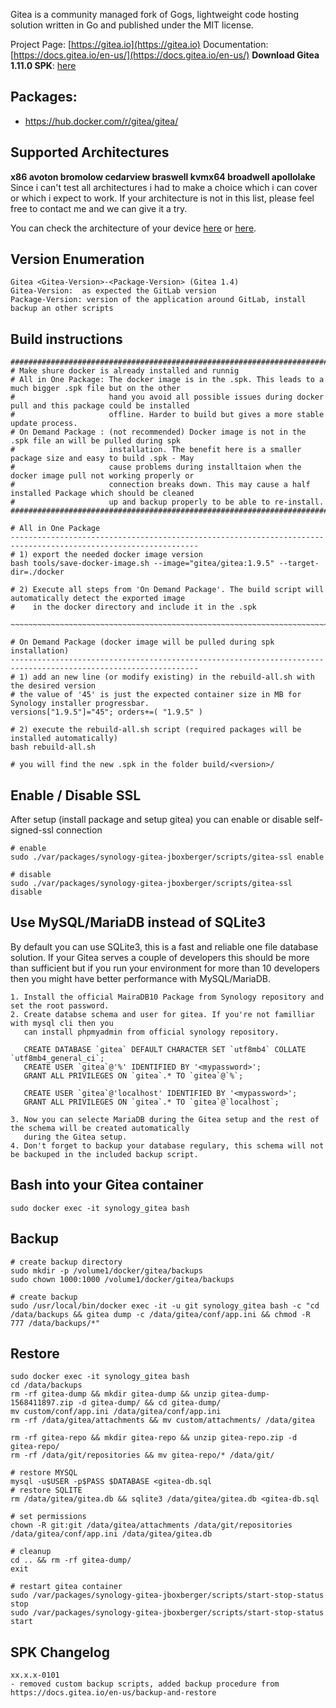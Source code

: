 Gitea is a community managed fork of Gogs, lightweight code hosting solution written in Go and published under the MIT license.

Project Page: [https://gitea.io](https://gitea.io)
Documentation: [https://docs.gitea.io/en-us/](https://docs.gitea.io/en-us/)
**Download Gitea 1.11.0 SPK**: [here](https://github.com/jboxberger/synology-gitea-jboxberger/releases)

## Packages:
- https://hub.docker.com/r/gitea/gitea/

## Supported Architectures
**x86 avoton bromolow cedarview braswell kvmx64 broadwell apollolake**
Since i can't test all architectures i had to make a choice which i can cover or which i expect to work. If your architecture is not in this list, please feel free to contact me and we can give it a try.

You can check the architecture of your device [here](https://github.com/SynoCommunity/spksrc/wiki/Architecture-per-Synology-model)
or [here](https://www.synology.com/en-us/knowledgebase/DSM/tutorial/General/What_kind_of_CPU_does_my_NAS_have).

## Version Enumeration
```
Gitea <Gitea-Version>-<Package-Version> (Gitea 1.4)
Gitea-Version:  as expected the GitLab version
Package-Version: version of the application around GitLab, install backup an other scripts
```

## Build instructions
```
################################################################################################################
# Make shure docker is already installed and runnig
# All in One Package: The docker image is in the .spk. This leads to a much bigger .spk file but on the other
#                     hand you avoid all possible issues during docker pull and this package could be installed
#                     offline. Harder to build but gives a more stable update process.
# On Demand Package : (not recommended) Docker image is not in the .spk file an will be pulled during spk
#                     installation. The benefit here is a smaller package size and easy to build .spk - May
#                     cause problems during installtaion when the docker image pull not working properly or
#                     connection breaks down. This may cause a half installed Package which should be cleaned
#                     up and backup properly to be able to re-install.
################################################################################################################

# All in One Package
----------------------------------------------------------------------------------------------------------------
# 1) export the needed docker image version
bash tools/save-docker-image.sh --image="gitea/gitea:1.9.5" --target-dir=./docker

# 2) Execute all steps from 'On Demand Package'. The build script will automatically detect the exported image
#    in the docker directory and include it in the .spk

~~~~~~~~~~~~~~~~~~~~~~~~~~~~~~~~~~~~~~~~~~~~~~~~~~~~~~~~~~~~~~~~~~~~~~~~~~~~~~~~~~~~~~~~~~~~~~~~~~~~~~~~~~~~~~~~

# On Demand Package (docker image will be pulled during spk installation)
----------------------------------------------------------------------------------------------------------------
# 1) add an new line (or modify existing) in the rebuild-all.sh with the desired version
# the value of '45' is just the expected container size in MB for Synology installer progressbar.
versions["1.9.5"]="45"; orders+=( "1.9.5" )

# 2) execute the rebuild-all.sh script (required packages will be installed automatically)
bash rebuild-all.sh

# you will find the new .spk in the folder build/<version>/
```

## Enable / Disable SSL
After setup (install package and setup gitea) you can enable or disable self-signed-ssl connection
```
# enable
sudo ./var/packages/synology-gitea-jboxberger/scripts/gitea-ssl enable
```
```
# disable
sudo ./var/packages/synology-gitea-jboxberger/scripts/gitea-ssl disable
```

## Use MySQL/MariaDB instead of SQLite3
By default you can use SQLite3, this is a fast and reliable one file database solution. If your Gitea serves a couple of developers this should be more than sufficient but if you run your environment for more than 10 developers then you might have better performance with MySQL/MariaDB.
```
1. Install the official MairaDB10 Package from Synology repository and set the root password.
2. Create databse schema and user for gitea. If you're not familliar with mysql cli then you
   can install phpmyadmin from official synology repository.

   CREATE DATABASE `gitea` DEFAULT CHARACTER SET `utf8mb4` COLLATE `utf8mb4_general_ci`;
   CREATE USER `gitea`@'%' IDENTIFIED BY '<mypassword>';
   GRANT ALL PRIVILEGES ON `gitea`.* TO `gitea`@`%`;

   CREATE USER `gitea`@'localhost' IDENTIFIED BY '<mypassword>';
   GRANT ALL PRIVILEGES ON `gitea`.* TO `gitea`@`localhost`;

3. Now you can selecte MariaDB during the Gitea setup and the rest of the schema will be created automatically
   during the Gitea setup.
4. Don't forget to backup your database regulary, this schema will not be backuped in the included backup script.
```

## Bash into your Gitea container
```
sudo docker exec -it synology_gitea bash
```

## Backup
```
# create backup directory
sudo mkdir -p /volume1/docker/gitea/backups
sudo chown 1000:1000 /volume1/docker/gitea/backups

# create backup
sudo /usr/local/bin/docker exec -it -u git synology_gitea bash -c "cd /data/backups && gitea dump -c /data/gitea/conf/app.ini && chmod -R 777 /data/backups/*"
```

## Restore
```
sudo docker exec -it synology_gitea bash
cd /data/backups
rm -rf gitea-dump && mkdir gitea-dump && unzip gitea-dump-1568411897.zip -d gitea-dump/ && cd gitea-dump/
mv custom/conf/app.ini /data/gitea/conf/app.ini
rm -rf /data/gitea/attachments && mv custom/attachments/ /data/gitea

rm -rf gitea-repo && mkdir gitea-repo && unzip gitea-repo.zip -d gitea-repo/
rm -rf /data/git/repositories && mv gitea-repo/* /data/git/

# restore MYSQL
mysql -u$USER -p$PASS $DATABASE <gitea-db.sql
# restore SQLITE
rm /data/gitea/gitea.db && sqlite3 /data/gitea/gitea.db <gitea-db.sql

# set permissions
chown -R git:git /data/gitea/attachments /data/git/repositories /data/gitea/conf/app.ini /data/gitea/gitea.db

# cleanup
cd .. && rm -rf gitea-dump/
exit

# restart gitea container
sudo /var/packages/synology-gitea-jboxberger/scripts/start-stop-status stop
sudo /var/packages/synology-gitea-jboxberger/scripts/start-stop-status start
```

## SPK Changelog
```
xx.x.x-0101
- removed custom backup scripts, added backup procedure from https://docs.gitea.io/en-us/backup-and-restore
```
